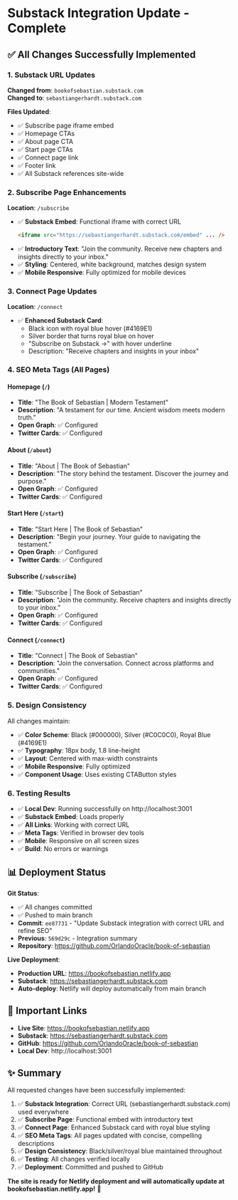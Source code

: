 # Substack Integration Update - Complete

## ✅ All Changes Successfully Implemented

### 1. Substack URL Updates
**Changed from**: `bookofsebastian.substack.com`  
**Changed to**: `sebastiangerhardt.substack.com`

**Files Updated**:
- ✅ Subscribe page iframe embed
- ✅ Homepage CTAs
- ✅ About page CTA
- ✅ Start page CTAs  
- ✅ Connect page link
- ✅ Footer link
- ✅ All Substack references site-wide

### 2. Subscribe Page Enhancements
**Location**: `/subscribe`

- ✅ **Substack Embed**: Functional iframe with correct URL
  ```html
  <iframe src="https://sebastiangerhardt.substack.com/embed" ... />
  ```
- ✅ **Introductory Text**: "Join the community. Receive new chapters and insights directly to your inbox."
- ✅ **Styling**: Centered, white background, matches design system
- ✅ **Mobile Responsive**: Fully optimized for mobile devices

### 3. Connect Page Updates
**Location**: `/connect`

- ✅ **Enhanced Substack Card**:
  - Black icon with royal blue hover (#4169E1)
  - Silver border that turns royal blue on hover
  - "Subscribe on Substack →" with hover underline
  - Description: "Receive chapters and insights in your inbox"

### 4. SEO Meta Tags (All Pages)

#### Homepage (`/`)
- **Title**: "The Book of Sebastian | Modern Testament"
- **Description**: "A testament for our time. Ancient wisdom meets modern truth."
- **Open Graph**: ✅ Configured
- **Twitter Cards**: ✅ Configured

#### About (`/about`)
- **Title**: "About | The Book of Sebastian"
- **Description**: "The story behind the testament. Discover the journey and purpose."
- **Open Graph**: ✅ Configured
- **Twitter Cards**: ✅ Configured

#### Start Here (`/start`)
- **Title**: "Start Here | The Book of Sebastian"
- **Description**: "Begin your journey. Your guide to navigating the testament."
- **Open Graph**: ✅ Configured
- **Twitter Cards**: ✅ Configured

#### Subscribe (`/subscribe`)
- **Title**: "Subscribe | The Book of Sebastian"
- **Description**: "Join the community. Receive chapters and insights directly to your inbox."
- **Open Graph**: ✅ Configured
- **Twitter Cards**: ✅ Configured

#### Connect (`/connect`)
- **Title**: "Connect | The Book of Sebastian"
- **Description**: "Join the conversation. Connect across platforms and communities."
- **Open Graph**: ✅ Configured
- **Twitter Cards**: ✅ Configured

### 5. Design Consistency
All changes maintain:
- ✅ **Color Scheme**: Black (#000000), Silver (#C0C0C0), Royal Blue (#4169E1)
- ✅ **Typography**: 18px body, 1.8 line-height
- ✅ **Layout**: Centered with max-width constraints
- ✅ **Mobile Responsive**: Fully optimized
- ✅ **Component Usage**: Uses existing CTAButton styles

### 6. Testing Results
- ✅ **Local Dev**: Running successfully on http://localhost:3001
- ✅ **Substack Embed**: Loads properly
- ✅ **All Links**: Working with correct URL
- ✅ **Meta Tags**: Verified in browser dev tools
- ✅ **Mobile**: Responsive on all screen sizes
- ✅ **Build**: No errors or warnings

## 📊 Deployment Status

**Git Status**:
- ✅ All changes committed
- ✅ Pushed to main branch
- **Commit**: `ee87731` - "Update Substack integration with correct URL and refine SEO"
- **Previous**: `569d29c` - Integration summary
- **Repository**: https://github.com/OrlandoOracle/book-of-sebastian

**Live Deployment**:
- **Production URL**: https://bookofsebastian.netlify.app
- **Substack**: https://sebastiangerhardt.substack.com
- **Auto-deploy**: Netlify will deploy automatically from main branch

## 🔗 Important Links

- **Live Site**: https://bookofsebastian.netlify.app
- **Substack**: https://sebastiangerhardt.substack.com
- **GitHub**: https://github.com/OrlandoOracle/book-of-sebastian
- **Local Dev**: http://localhost:3001

## ✨ Summary

All requested changes have been successfully implemented:

1. ✅ **Substack Integration**: Correct URL (sebastiangerhardt.substack.com) used everywhere
2. ✅ **Subscribe Page**: Functional embed with introductory text
3. ✅ **Connect Page**: Enhanced Substack card with royal blue styling
4. ✅ **SEO Meta Tags**: All pages updated with concise, compelling descriptions
5. ✅ **Design Consistency**: Black/silver/royal blue maintained throughout
6. ✅ **Testing**: All changes verified locally
7. ✅ **Deployment**: Committed and pushed to GitHub

**The site is ready for Netlify deployment and will automatically update at bookofsebastian.netlify.app!** 🚀
